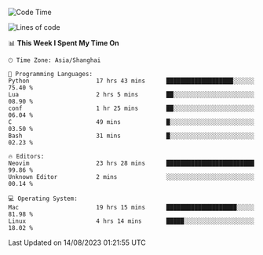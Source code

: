 <!--START_SECTION:waka-->
![Code Time](http://img.shields.io/badge/Code%20Time-1%2C509%20hrs%206%20mins-blue)

![Lines of code](https://img.shields.io/badge/From%20Hello%20World%20I%27ve%20Written-273.0%20thousand%20lines%20of%20code-blue)

📊 **This Week I Spent My Time On** 

```text
🕑︎ Time Zone: Asia/Shanghai

💬 Programming Languages: 
Python                   17 hrs 43 mins      ███████████████████░░░░░░   75.40 % 
Lua                      2 hrs 5 mins        ██░░░░░░░░░░░░░░░░░░░░░░░   08.90 % 
conf                     1 hr 25 mins        ██░░░░░░░░░░░░░░░░░░░░░░░   06.04 % 
C                        49 mins             █░░░░░░░░░░░░░░░░░░░░░░░░   03.50 % 
Bash                     31 mins             █░░░░░░░░░░░░░░░░░░░░░░░░   02.23 % 

🔥 Editors: 
Neovim                   23 hrs 28 mins      █████████████████████████   99.86 % 
Unknown Editor           2 mins              ░░░░░░░░░░░░░░░░░░░░░░░░░   00.14 % 

💻 Operating System: 
Mac                      19 hrs 15 mins      ████████████████████░░░░░   81.98 % 
Linux                    4 hrs 14 mins       █████░░░░░░░░░░░░░░░░░░░░   18.02 % 
```


 Last Updated on 14/08/2023 01:21:55 UTC
<!--END_SECTION:waka-->
